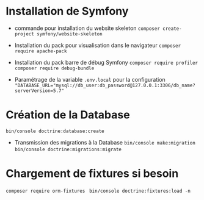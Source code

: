 # Installation de Symfony

- commande pour installation du website skeleton
 ` composer create-project symfony/website-skeleton `
  
- Installation du pack pour visualisation dans le navigateur
 `composer require apache-pack`

- Installation du pack barre de débug Symfony
  `composer require profiler`
  `composer require debug-bundle`

- Paramétrage de la variable `.env.local` pour la configuration
 `"DATABASE_URL="mysql://db_user:db_password@127.0.0.1:3306/db_name?serverVersion=5.7"`

# Création de la Database
 `bin/console doctrine:database:create`

 - Transmission des migrations à la Database
`bin/console make:migration`
`bin/console doctrine:migrations:migrate` 


# Chargement de fixtures si besoin
 `composer require orm-fixtures `
 `bin/console doctrine:fixtures:load -n`


